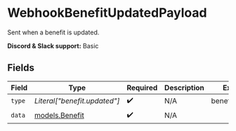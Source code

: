 # WebhookBenefitUpdatedPayload

Sent when a benefit is updated.

**Discord & Slack support:** Basic


## Fields

| Field                                  | Type                                   | Required                               | Description                            | Example                                |
| -------------------------------------- | -------------------------------------- | -------------------------------------- | -------------------------------------- | -------------------------------------- |
| `type`                                 | *Literal["benefit.updated"]*           | :heavy_check_mark:                     | N/A                                    | benefit.updated                        |
| `data`                                 | [models.Benefit](../models/benefit.md) | :heavy_check_mark:                     | N/A                                    |                                        |